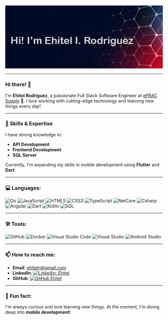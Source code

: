 
<p align="center">
  <img src="https://github.com/mortroguez/mortroguez/blob/main/images/banner_named.png" alt="Hero image">
</p>

-----

### Hi there! 👋

I'm **Ehitel Rodriguez**, a passionate Full Stack Software Engineer at [ePRAC Supply](https://www.eprac.com/) 🚀. I love working with cutting-edge technology and learning new things every day!

---

### 🔧 **Skills & Expertise**  
I have strong knowledge in:
- **API Development**
- **Frontend Development**
- **SQL Server**

Currently, I'm expanding my skills in mobile development using **Flutter** and **Dart**.

---

### 💻 **Languages:**

![Go](https://img.shields.io/badge/go-%2300ADD8.svg?style=for-the-badge&logo=go&logoColor=white)
![JavaScript](https://img.shields.io/badge/-JavaScript-black?style=flat-square&logo=javascript)
![HTML5](https://img.shields.io/badge/-HTML5-E34F26?style=flat-square&logo=html5&logoColor=white)
![CSS3](https://img.shields.io/badge/-CSS3-1572B6?style=flat-square&logo=css3)
![TypeScript](https://img.shields.io/badge/-TypeScript-007ACC?style=flat-square&logo=typescript)
![NetCore](https://img.shields.io/badge/.NET-5C2D91?style=for-the-badge&logo=.net&logoColor=white)
![Csharp](https://img.shields.io/badge/C%23-239120?style=for-the-badge&logo=c-sharp&logoColor=white)
![Angular](https://img.shields.io/badge/Angular-DD0031?style=for-the-badge&logo=angular&logoColor=white)
![Dart](https://img.shields.io/badge/Dart-0175C2?style=for-the-badge&logo=dart&logoColor=white)
![Kotlin](https://img.shields.io/badge/Kotlin-7F52FF?style=for-the-badge&logo=Kotlin&logoColor=white)
![SQL](https://img.shields.io/badge/Microsoft_SQL_Server-CC2927?style=for-the-badge&logo=microsoft-sql-server&logoColor=white)

---

### 🛠️ **Tools:**

![GitHub](https://img.shields.io/badge/-GitHub-181717?style=flat-square&logo=github)
![Docker](https://img.shields.io/badge/-Docker-black?style=flat-square&logo=docker)
![Visual Studio Code](https://img.shields.io/badge/Visual%20Studio%20Code-0078d7.svg?style=for-the-badge&logo=visual-studio-code&logoColor=white)
![Visual Studio](https://img.shields.io/badge/Visual%20Studio-5C2D91.svg?style=for-the-badge&logo=visual-studio&logoColor=white)
![Android Studio](https://img.shields.io/badge/Android%20Studio-3DDC84.svg?style=for-the-badge&logo=android-studio&logoColor=white)

---

### 📫 **How to reach me:**

- **Email**: ehitelrj@gmail.com
- **LinkedIn**: [![Linkedin: Ehitel](https://img.shields.io/badge/-Ehitel-blue?style=flat-square&logo=Linkedin&logoColor=white&link=https://www.linkedin.com/in/ehitel-rodriguez-316a9b217/)](https://www.linkedin.com/in/ehitel-rodriguez-316a9b217/)
- **GitHub**: [![GitHub Ehitel](https://img.shields.io/github/followers/mortroguez?label=follow&style=social)](https://github.com/mortroguez)

---

### 🌱 **Fun fact:**
I'm always curious and love learning new things. At the moment, I'm diving deep into **mobile development**!
